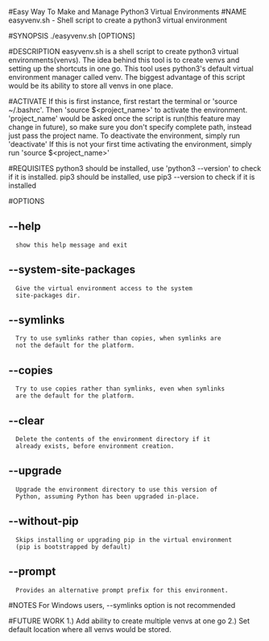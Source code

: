 #Easy Way To Make and Manage Python3 Virtual Environments
#NAME
       easyvenv.sh - Shell script to create a python3 virtual environment

#SYNOPSIS
      ./easyvenv.sh [OPTIONS]

#DESCRIPTION
      easyvenv.sh is a shell script to create python3 virtual
      environments(venvs). The idea behind this tool is to create venvs
      and setting up the shortcuts in one go. This tool uses python3's
      default virtual environment manager called venv. The biggest
      advantage of this script would be its ability to store all venvs
      in one place.

#ACTIVATE
      If this is first instance, first restart the terminal or
      'source ~/.bashrc'. Then 'source $<project_name>' to activate the
      environment. 'project_name' would be asked once the script is
      run(this feature may change in future), so make sure you don't
      specify complete path, instead just pass the project name. To
      deactivate the environment, simply run 'deactivate'
      If this is not your first time activating the environment, simply run 'source $<project_name>'

#REQUISITES
      python3 should be installed, use 'python3 --version' to check
      if it is installed. pip3 should be installed, use pip3 --version
      to check if it is installed

#OPTIONS

##  --help
      show this help message and exit

##  --system-site-packages
      Give the virtual environment access to the system
      site-packages dir.

##  --symlinks
      Try to use symlinks rather than copies, when symlinks are
      not the default for the platform.

##  --copies
      Try to use copies rather than symlinks, even when symlinks
      are the default for the platform.

##  --clear
      Delete the contents of the environment directory if it
      already exists, before environment creation.

##  --upgrade
      Upgrade the environment directory to use this version of
      Python, assuming Python has been upgraded in-place.

##  --without-pip
      Skips installing or upgrading pip in the virtual environment
      (pip is bootstrapped by default)

##  --prompt
      Provides an alternative prompt prefix for this environment.

#NOTES
       For Windows users, --symlinks option is not recommended

#FUTURE WORK
      1.) Add ability to create multiple venvs at one go
      2.) Set default location where all venvs would be stored.
